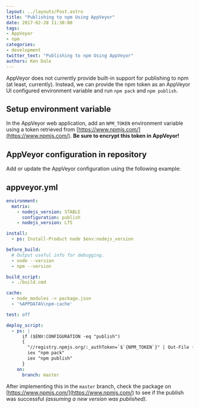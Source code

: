 ```yaml
---
layout: ../layouts/Post.astro
title: "Publishing to npm Using AppVeyor"
date: 2017-02-28 11:30:00
tags:
- AppVeyor
- npm
categories:
- development
twitter_text: "Publishing to npm Using AppVeyor"
authors: Ken Dale
---
```


AppVeyor does not currently provide built-in support for publishing to npm (at least, currently). Instead, we can provide the npm token as an AppVeyor UI configured environment variable and run `npm pack` and `npm publish`.

## Setup environment variable

In the AppVeyor web application, add an `NPM_TOKEN` environment variable using a token retrieved from [https://www.npmjs.com/](https://www.npmjs.com/). **Be sure to encrypt this token in AppVeyor!**

## AppVeyor configuration in repository

Add or update the AppVeyor configuration using the following example:

## **appveyor.yml**

```yaml
environment:
  matrix:
    - nodejs_version: STABLE
      configuration: publish
    - nodejs_version: LTS

install:
  - ps: Install-Product node $env:nodejs_version

before_build:
  # Output useful info for debugging.
  - node --version
  - npm --version

build_script:
  - ./build.cmd

cache:
  - node_modules -> package.json
  - '%APPDATA%\npm-cache'

test: off

deploy_script:
  - ps: |
      if ($ENV:CONFIGURATION -eq "publish")
      {
        "//registry.npmjs.org/:_authToken=`$`{NPM_TOKEN`}" | Out-File (Join-Path $ENV:APPVEYOR_BUILD_FOLDER ".npmrc") -Encoding UTF8
        iex "npm pack"
        iex "npm publish"
      }
    on:
      branch: master
```

After implementing this in the `master` branch, check the package on [https://www.npmjs.com/](https://www.npmjs.com/) to see if the publish was successful *(assuming a new version was published)*.
